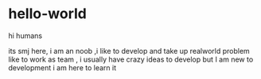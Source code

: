 # hello-world

hi humans

its smj here, i am an noob ,i like to develop and take up realworld problem
like to work as team , i usually have crazy ideas to develop but I am new to development
i am here to learn it
